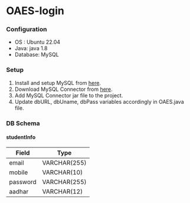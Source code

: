 # OAES-login
### Configuration
* OS : Ubuntu 22.04
* Java: java 1.8
* Database: MySQL

### Setup
1. Install and setup MySQL from [here](https://www.digitalocean.com/community/tutorials/how-to-install-mysql-on-ubuntu-20-04, "MySQL setup").
2. Download MySQL Connector from [here](https://mvnrepository.com/artifact/mysql/mysql-connector-java, "MySQL Connector").
3. Add MySQL Connector jar file to the project.
4. Update dbURL, dbUname, dbPass variables accordingly in OAES.java file.

### DB Schema
#### studentInfo
|Field|Type|
|-----|----|
|email|VARCHAR(255)|
|mobile|VARCHAR(10)|
|password|VARCHAR(255)|
|aadhar|VARCHAR(12)|
